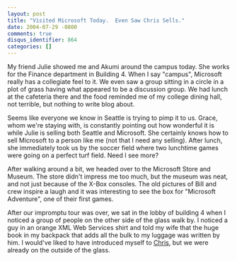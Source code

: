 ```yaml
---
layout: post
title: "Visited Microsoft Today.  Even Saw Chris Sells."
date: 2004-07-29 -0800
comments: true
disqus_identifier: 864
categories: []
---
```

My friend Julie showed me and Akumi around the campus today. She works
for the Finance department in Building 4. When I say "campus", Microsoft
really has a collegiate feel to it. We even saw a group sitting in a
circle in a plot of grass having what appeared to be a discussion group.
We had lunch at the cafeteria there and the food reminded me of my
college dining hall, not terrible, but nothing to write blog about.

Seems like everyone we know in Seattle is trying to pimp it to us.
Grace, whom we're staying with, is constantly pointing out how wonderful
it is while Julie is selling both Seattle and Microsoft. She certainly
knows how to sell Microsoft to a person like me (not that I need any
selling). After lunch, she immediately took us by the soccer field where
two lunchtime games were going on a perfect turf field. Need I see more?

After walking around a bit, we headed over to the Microsoft Store and
Museum. The store didn't impress me too much, but the museum was neat,
and not just because of the X-Box consoles. The old pictures of Bill and
crew inspire a laugh and it was interesting to see the box for
"Microsoft Adventure", one of their first games.

After our impromptu tour was over, we sat in the lobby of building 4
when I noticed a group of people on the other side of the glass walk by.
I noticed a guy in an orange XML Web Services shirt and told my wife
that the huge book in my backpack that adds all the bulk to my luggage
was written by him. I would've liked to have introduced myself to
[Chris](http://www.sellsbrothers.com/), but we were already on the
outside of the glass.

